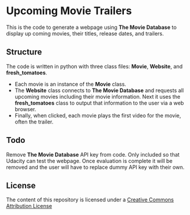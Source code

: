 # Upcoming Movie Trailers

This is the code to generate a webpage using **The Movie Database** to display up coming movies, their titles, release dates, and trailers.

## Structure

The code is written in python with three class files: **Movie**, **Website**, and **fresh_tomatoes**.

* Each movie is an instance of the **Movie** class.
* The **Website** class connects to **The Movie Database** and requests all upcoming movies including their movie information.  Next it uses the **fresh_tomatoes** class to output that information to the user via a web browser.
* Finally, when clicked, each movie plays the first video for the movie, often the trailer.

## Todo
Remove **The Movie Database** API key from code.  Only included so that Udacity can test the webpage.  Once evaluation is complete it will be removed and the user will have to replace dummy API key with their own.

## License

The content of this repository is licensed under a [Creative Commons Attribution License](http://creativecommons.org/licenses/by/3.0/us/)
